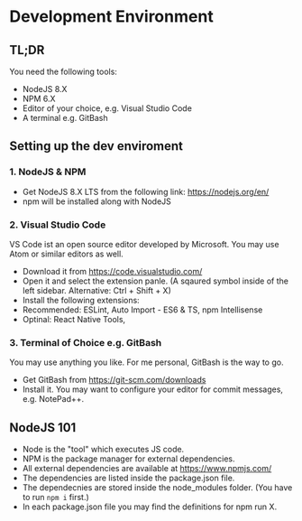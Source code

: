 # Development Environment

## TL;DR
You need the following tools:
- NodeJS 8.X
- NPM 6.X
- Editor of your choice, e.g. Visual Studio Code
- A terminal e.g. GitBash

## Setting up the dev enviroment

### 1. NodeJS & NPM
 - Get NodeJS 8.X LTS from the following link: https://nodejs.org/en/
 - npm will be installed along with NodeJS

### 2. Visual Studio Code
VS Code ist an open source editor developed by Microsoft. You may use Atom or similar editors as well. 
- Download it from https://code.visualstudio.com/
- Open it and select the extension panle. (A sqaured symbol inside of the left sidebar. Alternative: Ctrl + Shift + X)
- Install the following extensions:
- Recommended: ESLint, Auto Import - ES6 & TS, npm Intellisense
- Optinal: React Native Tools, 

### 3. Terminal of Choice e.g. GitBash
You may use anything you like. For me personal, GitBash is the way to go.
- Get GitBash from https://git-scm.com/downloads
- Install it. You may want to configure your editor for commit messages, e.g. NotePad++. 

## NodeJS 101
- Node is the "tool" which executes JS code. 
- NPM is the package manager for external dependencies. 
- All external dependencies are available at https://www.npmjs.com/
- The dependencies are listed inside the package.json file.
- The dependecnies are stored inside the node_modules folder. (You have to run `npm i` first.)
- In each package.json file you may find the definitions for npm run X.

